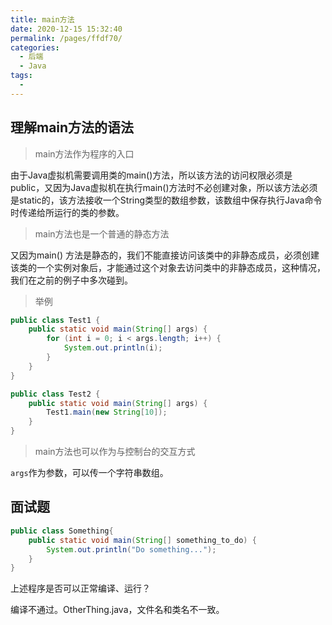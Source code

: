 ```yaml
---
title: main方法
date: 2020-12-15 15:32:40
permalink: /pages/ffdf70/
categories:
  - 后端
  - Java
tags:
  - 
---
```

## 理解main方法的语法

> main方法作为程序的入口

由于Java虚拟机需要调用类的main()方法，所以该方法的访问权限必须是public，又因为Java虚拟机在执行main()方法时不必创建对象，所以该方法必须是static的，该方法接收一个String类型的数组参数，该数组中保存执行Java命令时传递给所运行的类的参数。

> main方法也是一个普通的静态方法

又因为main() 方法是静态的，我们不能直接访问该类中的非静态成员，必须创建该类的一个实例对象后，才能通过这个对象去访问类中的非静态成员，这种情况，我们在之前的例子中多次碰到。



> 举例

```java
public class Test1 {
    public static void main(String[] args) {
        for (int i = 0; i < args.length; i++) {
            System.out.println(i);
        }
    }
}
```

```java
public class Test2 {
    public static void main(String[] args) {
        Test1.main(new String[10]);
    }
}
```



> main方法也可以作为与控制台的交互方式

`args`作为参数，可以传一个字符串数组。



## 面试题

```java
public class Something{
    public static void main(String[] something_to_do) {
        System.out.println("Do something...");
    }
}
```

上述程序是否可以正常编译、运行？

编译不通过。OtherThing.java，文件名和类名不一致。